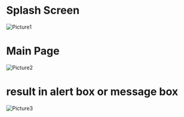 # Splash Screen
![Picture1](https://user-images.githubusercontent.com/99950150/161411447-f169638a-c9ee-4564-94b2-67bcc1633fc8.jpg)
# Main Page
![Picture2](https://user-images.githubusercontent.com/99950150/161411451-32ea50c9-fafc-4f41-b139-a1fe7339c995.png)
# result in alert box or message box
![Picture3](https://user-images.githubusercontent.com/99950150/161411454-bd730b21-2f9f-4586-b6ae-b9c7458cfeb2.png)
